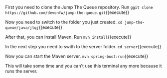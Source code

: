 First you need to clone the Jump The Queue repository.
Run `ggit clone https://github.com/devonfw/jump-the-queue.git`{{execute}}

Now you need to switch to the folder you just created.
`cd jump-the-queue/java/jtqj`{{execute}}

After that, you can install Maven.
Run `mvn install`{{execute}}

In the next step you need to swith to the server folder.
`cd server`{{execute}}

Now you can start the Maven server.
`mvn spring-boot:run`{{execute}}

This will take some time and you can't use this terminal any more because it runs the server.
